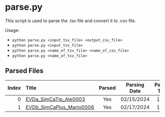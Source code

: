 # parse.py

This script is used to parse the .tsv file and convert it to .csv file.

Usage: 
- `python parse.py <input_tsv_file> <output_csv_file>`
- `python parse.py <input_tsv_file>`
- `python parse.py <name_of_tsv_file> <name_of_csv_file>`
- `python parse.py <name_of_tsv_file>`

## Parsed Files
| Index | Title                                                         | Parsed | Parsing Date | Parsing Time |
| ----: | :------------------------------------------------------------ | :----: | :----------: | :----------: |
| 0     | [EVDa_SimCaTip_Ale0003](csv/EVDa_SimCaTip_Ale0003.csv)        | Yes    | 02/15/2024   | 13:08        |
| 1     | [EVDb_SimCaPlus_Mario0006](csv/EVDb_SimCaPlus_Mario0006.csv)  | Yes    | 02/17/2024   | 11:23        |